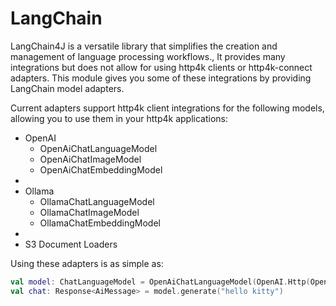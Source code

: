 # LangChain

LangChain4J is a versatile library that simplifies the creation and management of language processing workflows., It provides many integrations but does not allow for using http4k clients or http4k-connect adapters. This module gives you some of these integrations by providing LangChain model adapters.

Current adapters support http4k client integrations for the following models, allowing you to use them in your http4k applications:

- OpenAI
  - OpenAiChatLanguageModel
  - OpenAiChatImageModel
  - OpenAiChatEmbeddingModel
- 
- Ollama
  - OllamaChatLanguageModel
  - OllamaChatImageModel
  - OllamaChatEmbeddingModel
- 
- S3 Document Loaders

Using these adapters is as simple as:

```kotlin
val model: ChatLanguageModel = OpenAiChatLanguageModel(OpenAI.Http(OpenAIToken.of("hello"), FakeOpenAI()))
val chat: Response<AiMessage> = model.generate("hello kitty")
```
